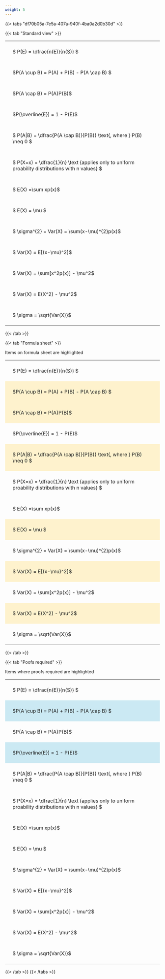 ```yaml
---
weight: 5
---
```


{{< tabs "df70b05a-7e5a-407a-940f-4ba0a2d0b30d" >}}

{{< tab "Standard view" >}}

<style type="text/css">
#T_63b9c th.col_heading {
  text-align: left;
  font-size: 1em;
}
#T_63b9c td {
  text-align: left;
  font-size: 1em;
  padding: 1.5em;
}
</style>
<table id="T_63b9c">
  <thead>
  </thead>
  <tbody>
    <tr>
      <td id="T_63b9c_row0_col0" class="data row0 col0" >$ P(E) = \dfrac{n(E)}{n(S)} $</td>
    </tr>
    <tr>
      <td id="T_63b9c_row1_col0" class="data row1 col0" >$P(A \cup B) = P(A) + P(B) - P(A \cap B) $</td>
    </tr>
    <tr>
      <td id="T_63b9c_row2_col0" class="data row2 col0" >$P(A \cap B)  = P(A)P(B)$</td>
    </tr>
    <tr>
      <td id="T_63b9c_row3_col0" class="data row3 col0" >$P(\overline{E}) = 1 - P(E)$</td>
    </tr>
    <tr>
      <td id="T_63b9c_row4_col0" class="data row4 col0" >$ P(A|B) = \dfrac{P(A \cap B)}{P(B)} \text{, where } P(B) \neq 0 $</td>
    </tr>
    <tr>
      <td id="T_63b9c_row5_col0" class="data row5 col0" >$ P(X=x) =  \dfrac{1}{n} 
\text {applies only to uniform proability distributions with n values} $</td>
    </tr>
    <tr>
      <td id="T_63b9c_row6_col0" class="data row6 col0" >$ E(X) =\sum xp(x)$</td>
    </tr>
    <tr>
      <td id="T_63b9c_row7_col0" class="data row7 col0" >$ E(X) = \mu $</td>
    </tr>
    <tr>
      <td id="T_63b9c_row8_col0" class="data row8 col0" >$ \sigma^{2} = Var(X) = \sum(x-\mu)^{2}p(x)$</td>
    </tr>
    <tr>
      <td id="T_63b9c_row9_col0" class="data row9 col0" >$ Var(X) = E[(x-\mu)^2]$</td>
    </tr>
    <tr>
      <td id="T_63b9c_row10_col0" class="data row10 col0" >$ Var(X) = \sum[x^2p(x)] - \mu^2$</td>
    </tr>
    <tr>
      <td id="T_63b9c_row11_col0" class="data row11 col0" >$ Var(X) = E(X^2) - \mu^2$</td>
    </tr>
    <tr>
      <td id="T_63b9c_row12_col0" class="data row12 col0" >$ \sigma = \sqrt{Var(X)}$</td>
    </tr>
  </tbody>
</table>
{{< /tab >}}

{{< tab "Formula sheet" >}}

Items on formula sheet are highlighted 
<br>
<style type="text/css">
#T_f5265 th.col_heading {
  text-align: left;
  font-size: 1em;
}
#T_f5265 td {
  text-align: left;
  font-size: 1em;
  padding: 1.5em;
}
#T_f5265_row0_col0, #T_f5265_row3_col0, #T_f5265_row5_col0, #T_f5265_row6_col0, #T_f5265_row8_col0, #T_f5265_row10_col0, #T_f5265_row12_col0 {
  background-color: rgba(0,0,0,0);
}
#T_f5265_row1_col0, #T_f5265_row2_col0, #T_f5265_row4_col0, #T_f5265_row7_col0, #T_f5265_row9_col0, #T_f5265_row11_col0 {
  background-color: rgba(255,194,10, 0.2);
}
</style>
<table id="T_f5265">
  <thead>
  </thead>
  <tbody>
    <tr>
      <td id="T_f5265_row0_col0" class="data row0 col0" >$ P(E) = \dfrac{n(E)}{n(S)} $</td>
    </tr>
    <tr>
      <td id="T_f5265_row1_col0" class="data row1 col0" >$P(A \cup B) = P(A) + P(B) - P(A \cap B) $</td>
    </tr>
    <tr>
      <td id="T_f5265_row2_col0" class="data row2 col0" >$P(A \cap B)  = P(A)P(B)$</td>
    </tr>
    <tr>
      <td id="T_f5265_row3_col0" class="data row3 col0" >$P(\overline{E}) = 1 - P(E)$</td>
    </tr>
    <tr>
      <td id="T_f5265_row4_col0" class="data row4 col0" >$ P(A|B) = \dfrac{P(A \cap B)}{P(B)} \text{, where } P(B) \neq 0 $</td>
    </tr>
    <tr>
      <td id="T_f5265_row5_col0" class="data row5 col0" >$ P(X=x) =  \dfrac{1}{n} 
\text {applies only to uniform proability distributions with n values} $</td>
    </tr>
    <tr>
      <td id="T_f5265_row6_col0" class="data row6 col0" >$ E(X) =\sum xp(x)$</td>
    </tr>
    <tr>
      <td id="T_f5265_row7_col0" class="data row7 col0" >$ E(X) = \mu $</td>
    </tr>
    <tr>
      <td id="T_f5265_row8_col0" class="data row8 col0" >$ \sigma^{2} = Var(X) = \sum(x-\mu)^{2}p(x)$</td>
    </tr>
    <tr>
      <td id="T_f5265_row9_col0" class="data row9 col0" >$ Var(X) = E[(x-\mu)^2]$</td>
    </tr>
    <tr>
      <td id="T_f5265_row10_col0" class="data row10 col0" >$ Var(X) = \sum[x^2p(x)] - \mu^2$</td>
    </tr>
    <tr>
      <td id="T_f5265_row11_col0" class="data row11 col0" >$ Var(X) = E(X^2) - \mu^2$</td>
    </tr>
    <tr>
      <td id="T_f5265_row12_col0" class="data row12 col0" >$ \sigma = \sqrt{Var(X)}$</td>
    </tr>
  </tbody>
</table>
{{< /tab >}}

{{< tab "Poofs required" >}}

Items where proofs required are highlighted 
<br>
<style type="text/css">
#T_0af58 th.col_heading {
  text-align: left;
  font-size: 1em;
}
#T_0af58 td {
  text-align: left;
  font-size: 1em;
  padding: 1.5em;
}
#T_0af58_row0_col0, #T_0af58_row2_col0, #T_0af58_row4_col0, #T_0af58_row5_col0, #T_0af58_row6_col0, #T_0af58_row7_col0, #T_0af58_row8_col0, #T_0af58_row9_col0, #T_0af58_row10_col0, #T_0af58_row11_col0, #T_0af58_row12_col0 {
  background-color: rgba(0,0,0,0);
}
#T_0af58_row1_col0, #T_0af58_row3_col0 {
  background-color: rgba(0,150,200, 0.2);
}
</style>
<table id="T_0af58">
  <thead>
  </thead>
  <tbody>
    <tr>
      <td id="T_0af58_row0_col0" class="data row0 col0" >$ P(E) = \dfrac{n(E)}{n(S)} $</td>
    </tr>
    <tr>
      <td id="T_0af58_row1_col0" class="data row1 col0" >$P(A \cup B) = P(A) + P(B) - P(A \cap B) $</td>
    </tr>
    <tr>
      <td id="T_0af58_row2_col0" class="data row2 col0" >$P(A \cap B)  = P(A)P(B)$</td>
    </tr>
    <tr>
      <td id="T_0af58_row3_col0" class="data row3 col0" >$P(\overline{E}) = 1 - P(E)$</td>
    </tr>
    <tr>
      <td id="T_0af58_row4_col0" class="data row4 col0" >$ P(A|B) = \dfrac{P(A \cap B)}{P(B)} \text{, where } P(B) \neq 0 $</td>
    </tr>
    <tr>
      <td id="T_0af58_row5_col0" class="data row5 col0" >$ P(X=x) =  \dfrac{1}{n} 
\text {applies only to uniform proability distributions with n values} $</td>
    </tr>
    <tr>
      <td id="T_0af58_row6_col0" class="data row6 col0" >$ E(X) =\sum xp(x)$</td>
    </tr>
    <tr>
      <td id="T_0af58_row7_col0" class="data row7 col0" >$ E(X) = \mu $</td>
    </tr>
    <tr>
      <td id="T_0af58_row8_col0" class="data row8 col0" >$ \sigma^{2} = Var(X) = \sum(x-\mu)^{2}p(x)$</td>
    </tr>
    <tr>
      <td id="T_0af58_row9_col0" class="data row9 col0" >$ Var(X) = E[(x-\mu)^2]$</td>
    </tr>
    <tr>
      <td id="T_0af58_row10_col0" class="data row10 col0" >$ Var(X) = \sum[x^2p(x)] - \mu^2$</td>
    </tr>
    <tr>
      <td id="T_0af58_row11_col0" class="data row11 col0" >$ Var(X) = E(X^2) - \mu^2$</td>
    </tr>
    <tr>
      <td id="T_0af58_row12_col0" class="data row12 col0" >$ \sigma = \sqrt{Var(X)}$</td>
    </tr>
  </tbody>
</table>
{{< /tab >}}
{{< /tabs >}}